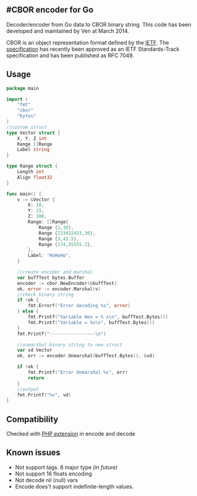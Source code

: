 #CBOR encoder for Go
--------
Decoder/encoder from Go data to CBOR binary string. This code has been developed and maintained by Ven at March 2014.

CBOR is an object representation format defined by the [IETF](http://ietf.org).
The [specification](http://tools.ietf.org/html/rfc7049)
has recently been approved as an IETF Standards-Track specification
and has been published as RFC 7049.

## Usage
```go
package main

import (
	"fmt"
	"cbor"
	"bytes"
)
//custom struct
type Vector struct {
	X, Y, Z int
	Range []Range
	Label string
}

type Range struct {
	Length int
	Align float32
}

func main() {
	v := &Vector {
		X: 10,
		Y: 15,
		Z: 100,
		Range: []Range{
			Range {1,10},
			Range {223432423,30},
			Range {3,41.5},
			Range {174,55555.2},
		},
		Label: "HoHoHo",
	}

	//create encoder and marshal
	var buffTest bytes.Buffer
	encoder := cbor.NewEncoder(&buffTest)
	ok, error := encoder.Marshal(v)
	//check binary string
	if !ok {
		fmt.Errorf("Error decoding %s", error)
	} else {
		fmt.Printf("Variable Hex = % x\n", buffTest.Bytes())
		fmt.Printf("Variable = %v\n", buffTest.Bytes())
	}
	fmt.Printf("-----------------\n")

	//unmarshal binary string to new struct
	var vd Vector
	ok, err := encoder.Unmarshal(buffTest.Bytes(), &vd)

	if !ok {
		fmt.Printf("Error Unmarshal %s", err)
		return
	}
	//output
	fmt.Printf("%v", vd)
}
```

## Compatibility

Checked with [PHP extension](https://github.com/2tvenom/CBOREncode) in encode and decode

## Known issues

- Not support tags. 6 major type *(in future)*
- Not support 16  floats encoding
- Not decode nil (null) vars
- Encode does't support indefinite-length values.